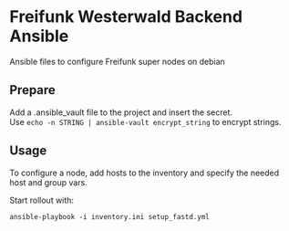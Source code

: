 # Freifunk Westerwald Backend Ansible
Ansible files to configure Freifunk super nodes on debian

## Prepare
Add a .ansible_vault file to the project and insert the secret.  
Use ``echo -n STRING | ansible-vault encrypt_string`` to encrypt strings.

## Usage
To configure a node, add hosts to the inventory and specify the needed host and group vars.

Start rollout with:
```
ansible-playbook -i inventory.ini setup_fastd.yml
```
